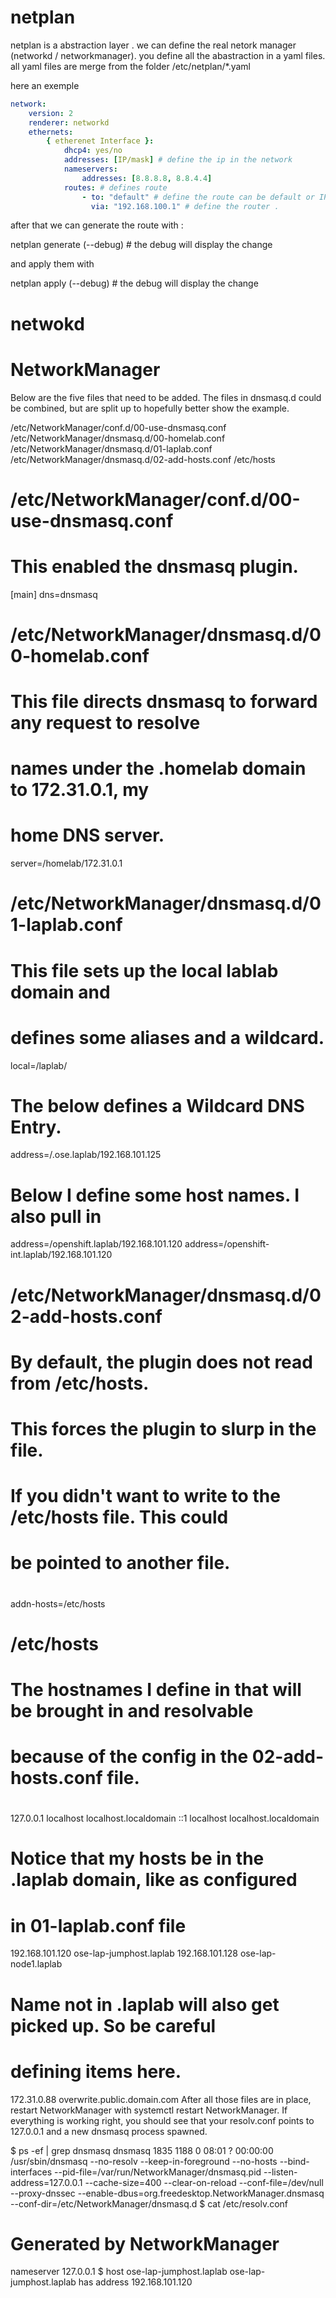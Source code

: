 # netplan

netplan is a abstraction layer .
we can define the real netork manager (networkd / networkmanager).
you define all the abastraction in a yaml files.
all yaml files are merge from the folder /etc/netplan/\*.yaml

here an exemple

```yaml
network:
    version: 2
    renderer: networkd
    ethernets:
        { etherenet Interface }:
            dhcp4: yes/no
            addresses: [IP/mask] # define the ip in the network
            nameservers:
                addresses: [8.8.8.8, 8.8.4.4]
            routes: # defines route
                - to: "default" # define the route can be default or IP/MASK
                  via: "192.168.100.1" # define the router .
```

after that we can generate the route with :

netplan generate (--debug) # the debug will display the change

and apply them with

netplan apply (--debug) # the debug will display the change

# netwokd

# NetworkManager

Below are the five files that need to be added. The files in dnsmasq.d could be combined, but are split up to hopefully better show the example.

/etc/NetworkManager/conf.d/00-use-dnsmasq.conf
/etc/NetworkManager/dnsmasq.d/00-homelab.conf
/etc/NetworkManager/dnsmasq.d/01-laplab.conf
/etc/NetworkManager/dnsmasq.d/02-add-hosts.conf
/etc/hosts

# /etc/NetworkManager/conf.d/00-use-dnsmasq.conf

#

# This enabled the dnsmasq plugin.

[main]
dns=dnsmasq

# /etc/NetworkManager/dnsmasq.d/00-homelab.conf

#

# This file directs dnsmasq to forward any request to resolve

# names under the .homelab domain to 172.31.0.1, my

# home DNS server.

server=/homelab/172.31.0.1

# /etc/NetworkManager/dnsmasq.d/01-laplab.conf

# This file sets up the local lablab domain and

# defines some aliases and a wildcard.

local=/laplab/

# The below defines a Wildcard DNS Entry.

address=/.ose.laplab/192.168.101.125

# Below I define some host names. I also pull in

address=/openshift.laplab/192.168.101.120
address=/openshift-int.laplab/192.168.101.120

# /etc/NetworkManager/dnsmasq.d/02-add-hosts.conf

# By default, the plugin does not read from /etc/hosts.

# This forces the plugin to slurp in the file.

#

# If you didn't want to write to the /etc/hosts file. This could

# be pointed to another file.

#

addn-hosts=/etc/hosts

# /etc/hosts

#

# The hostnames I define in that will be brought in and resolvable

# because of the config in the 02-add-hosts.conf file.

#

127.0.0.1 localhost localhost.localdomain
::1 localhost localhost.localdomain

# Notice that my hosts be in the .laplab domain, like as configured

# in 01-laplab.conf file

192.168.101.120 ose-lap-jumphost.laplab
192.168.101.128 ose-lap-node1.laplab

# Name not in .laplab will also get picked up. So be careful

# defining items here.

172.31.0.88 overwrite.public.domain.com
After all those files are in place, restart NetworkManager with systemctl restart NetworkManager. If everything is working right, you should see that your resolv.conf points to 127.0.0.1 and a new dnsmasq process spawned.

$ ps -ef | grep dnsmasq
dnsmasq 1835 1188 0 08:01 ? 00:00:00 /usr/sbin/dnsmasq --no-resolv
--keep-in-foreground --no-hosts --bind-interfaces --pid-file=/var/run/NetworkManager/dnsmasq.pid
--listen-address=127.0.0.1 --cache-size=400 --clear-on-reload --conf-file=/dev/null
--proxy-dnssec --enable-dbus=org.freedesktop.NetworkManager.dnsmasq
--conf-dir=/etc/NetworkManager/dnsmasq.d
$ cat /etc/resolv.conf

# Generated by NetworkManager

nameserver 127.0.0.1
$ host ose-lap-jumphost.laplab
ose-lap-jumphost.laplab has address 192.168.101.120
